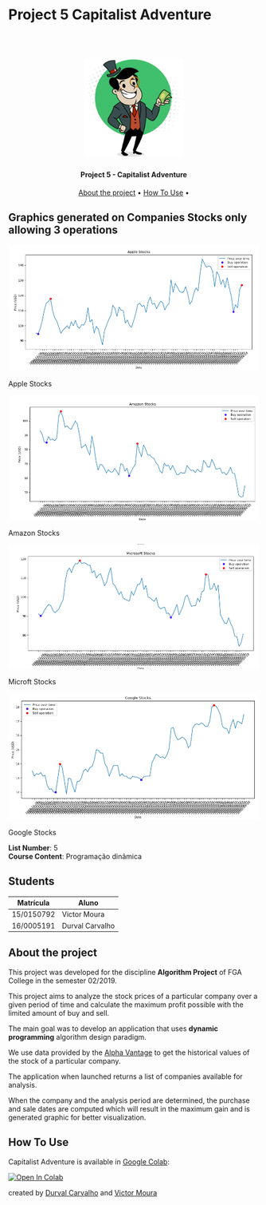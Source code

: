 # Project 5 Capitalist Adventure


<h1 align="center">
  <br>
    <a href="static/logo.png">
      <img src="static/logo.png" alt="Capitalist Adventure Logo" width="200">
    </a>
  <br>
</h1>

<h4 align="center"> Project 5 - Capitalist Adventure </h4>

<p align="center">
  <a href="#about-the-project">About the project</a> •
  <a href="#how-to-use">How To Use</a> •
</p>

## Graphics generated on Companies Stocks only allowing 3 operations

<p align="center">
  <img src="static/apple_stocks.png">
  <p> Apple Stocks </p>
</p>

<p align="center">
  <img src="static/amazon_stocks.png">
  <p> Amazon Stocks </p>
</p>

<p align="center">
  <img src="static/microsoft_stocks.png">
  <p> Microft Stocks </p>
</p>

<p align="center">
  <img src="static/google_stocks.png">
  <p> Google Stocks </p>
</p>

**List Number**: 5<br>
**Course Content**: Programação dinâmica<br>

## Students
| Matrícula  | Aluno                              |
| ---------- | ---------------------------------- |
| 15/0150792 | Victor Moura                       |
| 16/0005191 | Durval Carvalho                    |

## About the project

This project was developed for the discipline
**Algorithm Project** of FGA College in the semester 02/2019.

This project aims to analyze the stock prices of a
particular company over a given period of time and calculate
the maximum profit possible with the limited amount of buy
and sell.

The main goal was to develop an application that uses
**dynamic programming** algorithm design paradigm.

We use data provided by the [Alpha Vantage](https://www.alphavantage.co/)
to get the historical values of the stock of a particular
company.

The application when launched returns a list of companies
available for analysis.

When the company and the analysis period are determined,
the purchase and sale dates are computed which will result
in the maximum gain and is generated graphic for better
visualization.

## How To Use
  
  Capitalist Adventure is available in [Google Colab](https://colab.research.google.com/github/projeto-de-algoritmos-2019-2/project-5-capitalist-adventure/blob/master/OptimalTradingStrategies_DPApproach.ipynb):

  <a href="https://colab.research.google.com/github/projeto-de-algoritmos-2019-2/project-5-capitalist-adventure/blob/master/OptimalTradingStrategies_DPApproach.ipynb" target="_parent">
      <img src="https://colab.research.google.com/assets/colab-badge.svg" alt="Open In Colab"/>
  </a>

created by [Durval Carvalho](https://github.com/durvalcarvalho) and [Victor Moura](https://github.com/victorcmoura)